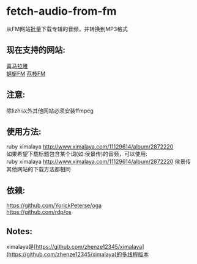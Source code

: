 # fetch-audio-from-fm
从FM网站批量下载专辑的音频，并转换到MP3格式

现在支持的网站:
------
[喜马拉雅](www.ximalaya.com)  
[蜻蜓FM](www.qingting.fm) 
[荔枝FM](www.lizhi.fm)

注意:
------
除lizhi以外其他网站必须安装ffmpeg

使用方法:
------
ruby ximalaya http://www.ximalaya.com/11129614/album/2872220  
如果希望下载标题包含某个词(如:侯景传)的音频，可以使用:  
ruby ximalaya http://www.ximalaya.com/11129614/album/2872220 侯景传  
其他网站的下载方法都相同  

依赖:
------
https://github.com/YorickPeterse/oga  
https://github.com/rdp/os  

Notes:
------
ximalaya是[https://github.com/zhenze12345/ximalaya](https://github.com/zhenze12345/ximalaya)的多线程版本
